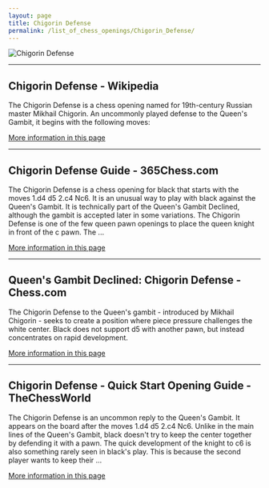 ```yaml
---
layout: page
title: Chigorin Defense
permalink: /list_of_chess_openings/Chigorin_Defense/
---
```


![Chigorin Defense](https://www.thechesswebsite.com/wp-content/uploads/2014/12/chigorin-defense-featured.jpg)

---

## Chigorin Defense - Wikipedia

The Chigorin Defense is a chess opening named for 19th-century Russian master Mikhail Chigorin. An uncommonly played defense to the Queen's Gambit, it begins with the following moves:

[More information in this page](https://en.wikipedia.org/wiki/Chigorin_Defense)

---

## Chigorin Defense Guide - 365Chess.com

The Chigorin Defense is a chess opening for black that starts with the moves 1.d4 d5 2.c4 Nc6. It is an unusual way to play with black against the Queen's Gambit. It is technically part of the Queen's Gambit Declined, although the gambit is accepted later in some variations. The Chigorin Defense is one of the few queen pawn openings to place the queen knight in front of the c pawn. The ...

[More information in this page](https://www.365chess.com/chess-openings/Chigorin-Defense)

---

## Queen's Gambit Declined: Chigorin Defense - Chess.com

The Chigorin Defense to the Queen's gambit - introduced by Mikhail Chigorin - seeks to create a position where piece pressure challenges the white center. Black does not support d5 with another pawn, but instead concentrates on rapid development.

[More information in this page](https://www.chess.com/openings/Queens-Gambit-Declined-Chigorin-Defense)

---

## Chigorin Defense - Quick Start Opening Guide - TheChessWorld

The Chigorin Defense is an uncommon reply to the Queen's Gambit. It appears on the board after the moves 1.d4 d5 2.c4 Nc6. Unlike in the main lines of the Queen's Gambit, black doesn't try to keep the center together by defending it with a pawn. The quick development of the knight to c6 is also something rarely seen in black's play. This is because the second player wants to keep their ...

[More information in this page](https://thechessworld.com/articles/openings/chigorin-defense-quick-start-opening-guide/)


